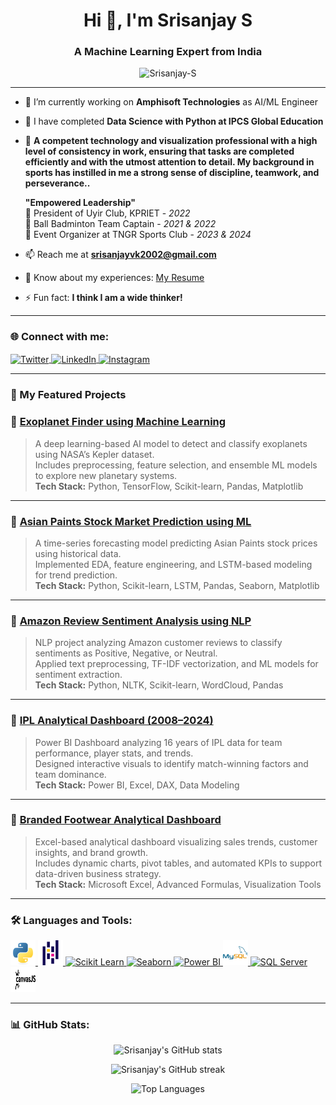 <h1 align="center">Hi 👋, I'm Srisanjay S</h1>
<h3 align="center">A Machine Learning Expert from India</h3>

<p align="center"> 
  <img src="https://komarev.com/ghpvc/?username=Srisanjay-S&label=Profile%20views&color=0e75b6&style=flat" alt="Srisanjay-S" /> 
</p>

---

- 🔭 I’m currently working on **Amphisoft Technologies** as AI/ML Engineer

- 🌱 I have completed **Data Science with Python at IPCS Global Education**

- 💬 **A competent technology and visualization professional with a high level of consistency in work, ensuring
that tasks are completed efficiently and with the utmost attention to detail. My background in sports has
instilled in me a strong sense of discipline, teamwork, and perseverance..**

  **"Empowered Leadership"**  
  🔹 President of Uyir Club, KPRIET - *2022*  
  🔹 Ball Badminton Team Captain - *2021 & 2022*  
  🔹 Event Organizer at TNGR Sports Club - *2023 & 2024*

- 📫 Reach me at **srisanjayvk2002@gmail.com**

- 📄 Know about my experiences: [My Resume](https://drive.google.com/file/d/1UDUz4_HGW5Yi9Z07rrfOTvIi5U4KH54D/view?usp=drive_link)

- ⚡ Fun fact: **I think I am a wide thinker!**

---

<h3 align="left">🌐 Connect with me:</h3>
<p align="left">
<a href="https://twitter.com/srisanjay_vk18" target="_blank">
  <img align="center" src="https://raw.githubusercontent.com/rahuldkjain/github-profile-readme-generator/master/src/images/icons/Social/twitter.svg" alt="Twitter" height="30" width="40" />
</a>
<a href="https://linkedin.com/in/srisanjay-s" target="_blank">
  <img align="center" src="https://raw.githubusercontent.com/rahuldkjain/github-profile-readme-generator/master/src/images/icons/Social/linked-in-alt.svg" alt="LinkedIn" height="30" width="40" />
</a>
<a href="https://instagram.com/mr.dreamer_sri_18_" target="_blank">
  <img align="center" src="https://raw.githubusercontent.com/rahuldkjain/github-profile-readme-generator/master/src/images/icons/Social/instagram.svg" alt="Instagram" height="30" width="40" />
</a>
</p>

---

<h3 align="left">🚀 My Featured Projects</h3>

### 🔭 [Exoplanet Finder using Machine Learning](https://github.com/Srisanjay-S/Exoplanet-Finder-ML)
> A deep learning-based AI model to detect and classify exoplanets using NASA’s Kepler dataset.  
> Includes preprocessing, feature selection, and ensemble ML models to explore new planetary systems.  
> **Tech Stack:** Python, TensorFlow, Scikit-learn, Pandas, Matplotlib  

---

### 🎨 [Asian Paints Stock Market Prediction using ML](https://github.com/Srisanjay-S/AsianPaints-Stock-Prediction)
> A time-series forecasting model predicting Asian Paints stock prices using historical data.  
> Implemented EDA, feature engineering, and LSTM-based modeling for trend prediction.  
> **Tech Stack:** Python, Scikit-learn, LSTM, Pandas, Seaborn, Matplotlib  

---

### 💬 [Amazon Review Sentiment Analysis using NLP](https://github.com/Srisanjay-S/Amazon-Review-Sentiment-Analysis)
> NLP project analyzing Amazon customer reviews to classify sentiments as Positive, Negative, or Neutral.  
> Applied text preprocessing, TF-IDF vectorization, and ML models for sentiment extraction.  
> **Tech Stack:** Python, NLTK, Scikit-learn, WordCloud, Pandas  

---

### 🏏 [IPL Analytical Dashboard (2008–2024)](https://github.com/Srisanjay-S/IPL-Analytics-Dashboard)
> Power BI Dashboard analyzing 16 years of IPL data for team performance, player stats, and trends.  
> Designed interactive visuals to identify match-winning factors and team dominance.  
> **Tech Stack:** Power BI, Excel, DAX, Data Modeling  

---

### 👟 [Branded Footwear Analytical Dashboard](https://github.com/Srisanjay-S/Footwear-Analytics-Dashboard)
> Excel-based analytical dashboard visualizing sales trends, customer insights, and brand growth.  
> Includes dynamic charts, pivot tables, and automated KPIs to support data-driven business strategy.  
> **Tech Stack:** Microsoft Excel, Advanced Formulas, Visualization Tools  

---

<h3 align="left">🛠️ Languages and Tools:</h3>
<p align="left">
  <a href="https://www.python.org" target="_blank" rel="noreferrer">
    <img src="https://raw.githubusercontent.com/devicons/devicon/master/icons/python/python-original.svg" alt="Python" width="40" height="40"/>
  </a>
  <a href="https://pandas.pydata.org/" target="_blank" rel="noreferrer">
    <img src="https://raw.githubusercontent.com/devicons/devicon/2ae2a900d2f041da66e950e4d48052658d850630/icons/pandas/pandas-original.svg" alt="Pandas" width="40" height="40"/>
  </a>
  <a href="https://scikit-learn.org/" target="_blank" rel="noreferrer">
    <img src="https://upload.wikimedia.org/wikipedia/commons/0/05/Scikit_learn_logo_small.svg" alt="Scikit Learn" width="40" height="40"/>
  </a>
  <a href="https://seaborn.pydata.org/" target="_blank" rel="noreferrer">
    <img src="https://seaborn.pydata.org/_images/logo-mark-lightbg.svg" alt="Seaborn" width="40" height="40"/>
  </a>
  <a href="https://powerbi.microsoft.com/" target="_blank" rel="noreferrer">
    <img src="https://upload.wikimedia.org/wikipedia/commons/c/cf/New_Power_BI_Logo.svg" alt="Power BI" width="40" height="40"/>
  </a>
  <a href="https://www.mysql.com/" target="_blank" rel="noreferrer">
    <img src="https://raw.githubusercontent.com/devicons/devicon/master/icons/mysql/mysql-original-wordmark.svg" alt="MySQL" width="40" height="40"/>
  </a>
  <a href="https://www.microsoft.com/en-us/sql-server" target="_blank" rel="noreferrer">
    <img src="https://www.svgrepo.com/show/303229/microsoft-sql-server-logo.svg" alt="SQL Server" width="40" height="40"/>
  </a>
  <a href="https://canvasjs.com" target="_blank" rel="noreferrer">
    <img src="https://raw.githubusercontent.com/Hardik0307/Hardik0307/master/assets/canvasjs-charts.svg" alt="CanvasJS" width="40" height="40"/>
  </a>
</p>

---

<h3 align="left">📊 GitHub Stats:</h3>

<p align="center">
  <img src="https://github-readme-stats.vercel.app/api?username=Srisanjay-S&show_icons=true&theme=tokyonight" alt="Srisanjay's GitHub stats" />
</p>

<p align="center">
  <img src="https://github-readme-streak-stats.herokuapp.com?user=Srisanjay-S&theme=tokyonight" alt="Srisanjay's GitHub streak" />
</p>

<p align="center">
  <img src="https://github-readme-stats.vercel.app/api/top-langs/?username=Srisanjay-S&layout=compact&theme=tokyonight" alt="Top Languages" />
</p>
